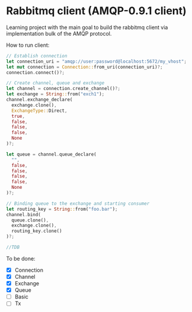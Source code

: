 # Rabbitmq client (AMQP-0.9.1 client)

Learning project with the main goal to build the rabbitmq client via implementation bulk of the AMQP protocol.


How to run client:
```rust
// Establish connection
let connection_uri = "amqp://user:password@localhost:5672/my_vhost";
let mut connection = Connection::from_uri(connection_uri)?;
connection.connect()?;

// Create channel, queue and exchange
let channel = connection.create_channel()?;
let exchange = String::from("exch1");
channel.exchange_declare(
  exchange.clone(),
  ExchangeType::Direct,
  true,
  false,
  false,
  false,
  None
)?;

let queue = channel.queue_declare(
  "",
  false,
  false,
  false,
  false,
  None
)?;

// Binding queue to the exchange and starting consumer
let routing_key = String::from("foo.bar");
channel.bind(
  queue.clone(),
  exchange.clone(),
  routing_key.clone()
)?;

//TDB
```
To be done:
- [x] Connection
- [x] Channel
- [X] Exchange
- [x] Queue
- [ ] Basic
- [ ] Tx
